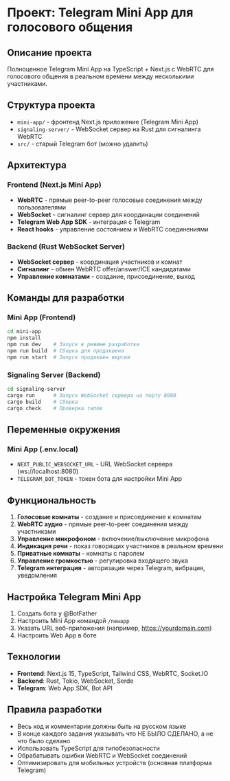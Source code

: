 # Проект: Telegram Mini App для голосового общения

## Описание проекта
Полноценное Telegram Mini App на TypeScript + Next.js с WebRTC для голосового общения в реальном времени между несколькими участниками.

## Структура проекта
- `mini-app/` - фронтенд Next.js приложение (Telegram Mini App)
- `signaling-server/` - WebSocket сервер на Rust для сигналинга WebRTC
- `src/` - старый Telegram бот (можно удалить)

## Архитектура
### Frontend (Next.js Mini App)
- **WebRTC** - прямые peer-to-peer голосовые соединения между пользователями
- **WebSocket** - сигналинг сервер для координации соединений
- **Telegram Web App SDK** - интеграция с Telegram
- **React hooks** - управление состоянием и WebRTC соединениями

### Backend (Rust WebSocket Server)
- **WebSocket сервер** - координация участников и комнат
- **Сигналинг** - обмен WebRTC offer/answer/ICE кандидатами
- **Управление комнатами** - создание, присоединение, выход

## Команды для разработки

### Mini App (Frontend)
```bash
cd mini-app
npm install
npm run dev    # Запуск в режиме разработки
npm run build  # Сборка для продакшена
npm run start  # Запуск продакшен версии
```

### Signaling Server (Backend)
```bash
cd signaling-server
cargo run      # Запуск WebSocket сервера на порту 8080
cargo build    # Сборка
cargo check    # Проверка типов
```

## Переменные окружения

### Mini App (.env.local)
- `NEXT_PUBLIC_WEBSOCKET_URL` - URL WebSocket сервера (ws://localhost:8080)
- `TELEGRAM_BOT_TOKEN` - токен бота для настройки Mini App

## Функциональность
1. **Голосовые комнаты** - создание и присоединение к комнатам
2. **WebRTC аудио** - прямые peer-to-peer соединения между участниками
3. **Управление микрофоном** - включение/выключение микрофона
4. **Индикация речи** - показ говорящих участников в реальном времени
5. **Приватные комнаты** - комнаты с паролем
6. **Управление громкостью** - регулировка входящего звука
7. **Telegram интеграция** - авторизация через Telegram, вибрация, уведомления

## Настройка Telegram Mini App
1. Создать бота у @BotFather
2. Настроить Mini App командой `/newapp`
3. Указать URL веб-приложения (например, https://yourdomain.com)
4. Настроить Web App в боте

## Технологии
- **Frontend**: Next.js 15, TypeScript, Tailwind CSS, WebRTC, Socket.IO
- **Backend**: Rust, Tokio, WebSocket, Serde
- **Telegram**: Web App SDK, Bot API

## Правила разработки
- Весь код и комментарии должны быть на русском языке
- В конце каждого задания указывать что НЕ БЫЛО СДЕЛАНО, а не что было сделано
- Использовать TypeScript для типобезопасности
- Обрабатывать ошибки WebRTC и WebSocket соединений
- Оптимизировать для мобильных устройств (основная платформа Telegram)